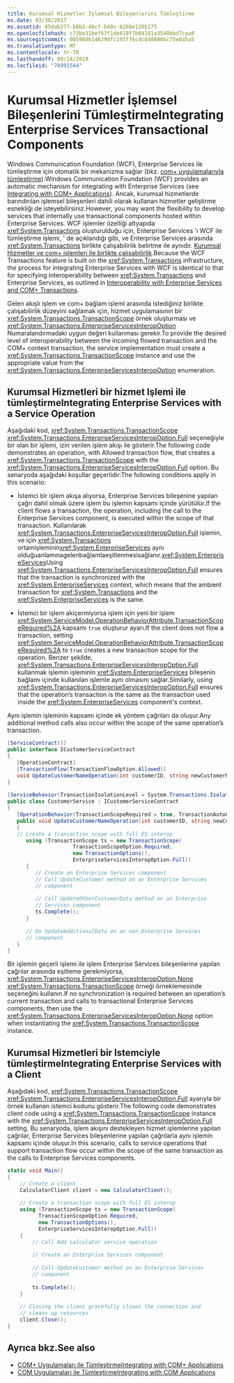 ```yaml
---
title: Kurumsal Hizmetler İşlemsel Bileşenlerini Tümleştirme
ms.date: 03/30/2017
ms.assetid: 05dab277-b8b2-48cf-b40c-826be128b175
ms.openlocfilehash: c73be31bef67f1de818f7b04181a3540bbd7caa8
ms.sourcegitcommit: 005980b14629dfc193ff6cdc040800bc75e0a5a5
ms.translationtype: MT
ms.contentlocale: tr-TR
ms.lasthandoff: 09/14/2019
ms.locfileid: "70991544"
---
```

# <a name="integrating-enterprise-services-transactional-components"></a><span data-ttu-id="edf0c-102">Kurumsal Hizmetler İşlemsel Bileşenlerini Tümleştirme</span><span class="sxs-lookup"><span data-stu-id="edf0c-102">Integrating Enterprise Services Transactional Components</span></span>
<span data-ttu-id="edf0c-103">Windows Communication Foundation (WCF), Enterprise Services ile tümleştirme için otomatik bir mekanizma sağlar (bkz. [com+ uygulamalarıyla tümleştirme](../../../../docs/framework/wcf/feature-details/integrating-with-com-plus-applications.md)).</span><span class="sxs-lookup"><span data-stu-id="edf0c-103">Windows Communication Foundation (WCF) provides an automatic mechanism for integrating with Enterprise Services (see [Integrating with COM+ Applications](../../../../docs/framework/wcf/feature-details/integrating-with-com-plus-applications.md)).</span></span> <span data-ttu-id="edf0c-104">Ancak, kurumsal hizmetlerde barındırılan işlemsel bileşenleri dahili olarak kullanan hizmetler geliştirme esnekliği de isteyebilirsiniz.</span><span class="sxs-lookup"><span data-stu-id="edf0c-104">However, you may want the flexibility to develop services that internally use transactional components hosted within Enterprise Services.</span></span> <span data-ttu-id="edf0c-105">WCF işlemler özelliği altyapıda <xref:System.Transactions> oluşturulduğu için, Enterprise Services 'ı WCF ile tümleştirme işlemi, ' de açıklandığı gibi, ve Enterprise Services arasında <xref:System.Transactions> birlikte çalışabilirlik belirtme ile aynıdır. [Kurumsal Hizmetler ve com+ işlemleri Ile birlikte çalışabilirlik](https://go.microsoft.com/fwlink/?LinkId=94949).</span><span class="sxs-lookup"><span data-stu-id="edf0c-105">Because the WCF Transactions feature is built on the <xref:System.Transactions> infrastructure, the process for integrating Enterprise Services with WCF is identical to that for specifying interoperability between <xref:System.Transactions> and Enterprise Services, as outlined in [Interoperability with Enterprise Services and COM+ Transactions](https://go.microsoft.com/fwlink/?LinkId=94949).</span></span>  
  
 <span data-ttu-id="edf0c-106">Gelen akışlı işlem ve com+ bağlam işlemi arasında istediğiniz birlikte çalışabilirlik düzeyini sağlamak için, hizmet uygulamasının bir <xref:System.Transactions.TransactionScope> örnek oluşturması ve <xref:System.Transactions.EnterpriseServicesInteropOption> Numaralandırmadaki uygun değeri kullanması gerekir.</span><span class="sxs-lookup"><span data-stu-id="edf0c-106">To provide the desired level of interoperability between the incoming flowed transaction and the COM+ context transaction, the service implementation must create a <xref:System.Transactions.TransactionScope> instance and use the appropriate value from the <xref:System.Transactions.EnterpriseServicesInteropOption> enumeration.</span></span>  
  
## <a name="integrating-enterprise-services-with-a-service-operation"></a><span data-ttu-id="edf0c-107">Kurumsal Hizmetleri bir hizmet Işlemi ile tümleştirme</span><span class="sxs-lookup"><span data-stu-id="edf0c-107">Integrating Enterprise Services with a Service Operation</span></span>  
 <span data-ttu-id="edf0c-108">Aşağıdaki kod, <xref:System.Transactions.TransactionScope> <xref:System.Transactions.EnterpriseServicesInteropOption.Full> seçeneğiyle bir olan bir işlemi, izin verilen işlem akışı ile gösterir.</span><span class="sxs-lookup"><span data-stu-id="edf0c-108">The following code demonstrates an operation, with Allowed transaction flow, that creates a <xref:System.Transactions.TransactionScope> with the <xref:System.Transactions.EnterpriseServicesInteropOption.Full> option.</span></span> <span data-ttu-id="edf0c-109">Bu senaryoda aşağıdaki koşullar geçerlidir:</span><span class="sxs-lookup"><span data-stu-id="edf0c-109">The following conditions apply in this scenario:</span></span>  
  
- <span data-ttu-id="edf0c-110">İstemci bir işlem akışa alıyorsa, Enterprise Services bileşenine yapılan çağrı dahil olmak üzere işlem bu işlemin kapsamı içinde yürütülür.</span><span class="sxs-lookup"><span data-stu-id="edf0c-110">If the client flows a transaction, the operation, including the call to the Enterprise Services component, is executed within the scope of that transaction.</span></span> <span data-ttu-id="edf0c-111">Kullanılarak <xref:System.Transactions.EnterpriseServicesInteropOption.Full> işlemin, ve için <xref:System.Transactions> ortamişleminin<xref:System.EnterpriseServices> aynı olduğuanlamınagelenbağlamlaeşitlenmesisağlanır.<xref:System.EnterpriseServices></span><span class="sxs-lookup"><span data-stu-id="edf0c-111">Using <xref:System.Transactions.EnterpriseServicesInteropOption.Full> ensures that the transaction is synchronized with the <xref:System.EnterpriseServices> context, which means that the ambient transaction for <xref:System.Transactions> and the <xref:System.EnterpriseServices> is the same.</span></span>  
  
- <span data-ttu-id="edf0c-112">İstemci bir işlem akiçermiyorsa işlem için yeni bir işlem <xref:System.ServiceModel.OperationBehaviorAttribute.TransactionScopeRequired%2A> kapsamı `true` oluşturur ayarı.</span><span class="sxs-lookup"><span data-stu-id="edf0c-112">If the client does not flow a transaction, setting <xref:System.ServiceModel.OperationBehaviorAttribute.TransactionScopeRequired%2A> to `true` creates a new transaction scope for the operation.</span></span> <span data-ttu-id="edf0c-113">Benzer şekilde, <xref:System.Transactions.EnterpriseServicesInteropOption.Full> kullanmak işlemin işleminin <xref:System.EnterpriseServices> bileşenin bağlamı içinde kullanılan işlemle aynı olmasını sağlar.</span><span class="sxs-lookup"><span data-stu-id="edf0c-113">Similarly, using <xref:System.Transactions.EnterpriseServicesInteropOption.Full> ensures that the operation’s transaction is the same as the transaction used inside the <xref:System.EnterpriseServices> component's context.</span></span>  
  
 <span data-ttu-id="edf0c-114">Aynı işlemin işleminin kapsamı içinde ek yöntem çağrıları da oluşur.</span><span class="sxs-lookup"><span data-stu-id="edf0c-114">Any additional method calls also occur within the scope of the same operation’s transaction.</span></span>  
  
```csharp
[ServiceContract()]  
public interface ICustomerServiceContract  
{  
   [OperationContract]  
   [TransactionFlow(TransactionFlowOption.Allowed)]  
   void UpdateCustomerNameOperation(int customerID, string newCustomerName);  
}  
  
[ServiceBehavior(TransactionIsolationLevel = System.Transactions.IsolationLevel.Serializable)]  
public class CustomerService : ICustomerServiceContract  
{  
   [OperationBehavior(TransactionScopeRequired = true, TransactionAutoComplete = true)]  
   public void UpdateCustomerNameOperation(int customerID, string newCustomerName)  
   {  
   // Create a transaction scope with full ES interop  
      using (TransactionScope ts = new TransactionScope(  
                     TransactionScopeOption.Required,  
                     new TransactionOptions(),  
                     EnterpriseServicesInteropOption.Full))  
      {  
         // Create an Enterprise Services component  
         // Call UpdateCustomer method on an Enterprise Services   
         // component   
  
         // Call UpdateOtherCustomerData method on an Enterprise   
         // Services component   
         ts.Complete();  
      }  
  
      // Do UpdateAdditionalData on an non-Enterprise Services  
      // component  
   }  
}  
```  
  
 <span data-ttu-id="edf0c-115">Bir işlemin geçerli işlemi ile işlem Enterprise Services bileşenlerine yapılan çağrılar arasında eşitleme gerekmiyorsa, <xref:System.Transactions.EnterpriseServicesInteropOption.None> <xref:System.Transactions.TransactionScope> örneği örneklemesinde seçeneğini kullanın.</span><span class="sxs-lookup"><span data-stu-id="edf0c-115">If no synchronization is required between an operation’s current transaction and calls to transactional Enterprise Services components, then use the <xref:System.Transactions.EnterpriseServicesInteropOption.None> option when instantiating the <xref:System.Transactions.TransactionScope> instance.</span></span>  
  
## <a name="integrating-enterprise-services-with-a-client"></a><span data-ttu-id="edf0c-116">Kurumsal Hizmetleri bir Istemciyle tümleştirme</span><span class="sxs-lookup"><span data-stu-id="edf0c-116">Integrating Enterprise Services with a Client</span></span>  
 <span data-ttu-id="edf0c-117">Aşağıdaki kod, <xref:System.Transactions.TransactionScope> <xref:System.Transactions.EnterpriseServicesInteropOption.Full> ayarıyla bir örnek kullanan istemci kodunu gösterir.</span><span class="sxs-lookup"><span data-stu-id="edf0c-117">The following code demonstrates client code using a <xref:System.Transactions.TransactionScope> instance with the <xref:System.Transactions.EnterpriseServicesInteropOption.Full> setting.</span></span> <span data-ttu-id="edf0c-118">Bu senaryoda, işlem akışını destekleyen hizmet işlemlerine yapılan çağrılar, Enterprise Services bileşenlerine yapılan çağrılarla aynı işlemin kapsamı içinde oluşur.</span><span class="sxs-lookup"><span data-stu-id="edf0c-118">In this scenario, calls to service operations that support transaction flow occur within the scope of the same transaction as the calls to Enterprise Services components.</span></span>  
  
```csharp
static void Main()  
{  
    // Create a client  
    CalculatorClient client = new CalculatorClient();  
  
    // Create a transaction scope with full ES interop  
    using (TransactionScope ts = new TransactionScope(  
          TransactionScopeOption.Required,  
          new TransactionOptions(),  
          EnterpriseServicesInteropOption.Full))  
    {  
        // Call Add calculator service operation  
  
        // Create an Enterprise Services component  
  
        // Call UpdateCustomer method on an Enterprise Services   
        // component   
  
        ts.Complete();  
    }  
  
    // Closing the client gracefully closes the connection and   
    // cleans up resources  
    client.Close();  
}  
```  
  
## <a name="see-also"></a><span data-ttu-id="edf0c-119">Ayrıca bkz.</span><span class="sxs-lookup"><span data-stu-id="edf0c-119">See also</span></span>

- [<span data-ttu-id="edf0c-120">COM+ Uygulamaları ile Tümleştirme</span><span class="sxs-lookup"><span data-stu-id="edf0c-120">Integrating with COM+ Applications</span></span>](../../../../docs/framework/wcf/feature-details/integrating-with-com-plus-applications.md)
- [<span data-ttu-id="edf0c-121">COM Uygulamaları ile Tümleştirme</span><span class="sxs-lookup"><span data-stu-id="edf0c-121">Integrating with COM Applications</span></span>](../../../../docs/framework/wcf/feature-details/integrating-with-com-applications.md)
